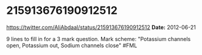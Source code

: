 # 215913676190912512
https://twitter.com/AliAbdaal/status/215913676190912512
**Date:** 2012-06-21

9 lines to fill in for a 3 mark question. Mark scheme: "Potassium channels open, Potassium out, Sodium channels close" #FML
